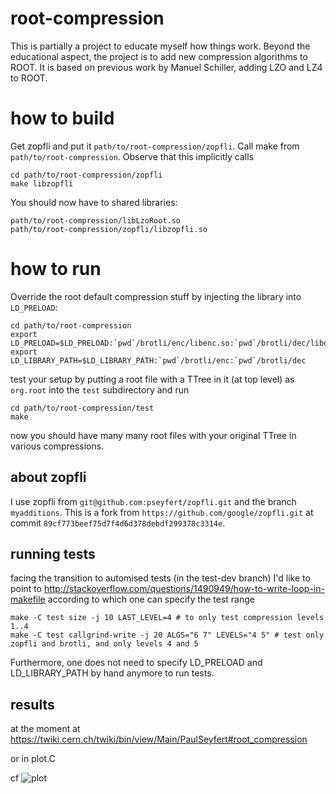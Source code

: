 # root-compression

This is partially a project to educate myself how things work.
Beyond the educational aspect, the project is to add new compression algorithms
to ROOT. It is based on previous work by Manuel Schiller, adding LZO and LZ4 to
ROOT.

# how to build

Get zopfli and put it `path/to/root-compression/zopfli`.
Call make from `path/to/root-compression`.
Observe that this implicitly calls
```
cd path/to/root-compression/zopfli
make libzopfli
```
You should now have to shared libraries:
```
path/to/root-compression/libLzoRoot.so
path/to/root-compression/zopfli/libzopfli.so
```

# how to run

Override the root default compression stuff by injecting the library into `LD_PRELOAD`:

```
cd path/to/root-compression
export LD_PRELOAD=$LD_PRELOAD:`pwd`/brotli/enc/libenc.so:`pwd`/brotli/dec/libdec.so:`pwd`/zopfli/libzopfli.so:`pwd`/libLzoRoot.so
export LD_LIBRARY_PATH=$LD_LIBRARY_PATH:`pwd`/brotli/enc:`pwd`/brotli/dec

```

test your setup by putting a root file with a TTree in it (at top level) as
`org.root` into the `test` subdirectory and run
```
cd path/to/root-compression/test
make
```
now you should have many many root files with your original TTree in various compressions.

## about zopfli

I use zopfli from `git@github.com:pseyfert/zopfli.git` and the branch
`myadditions`.  This is a fork from `https://github.com/google/zopfli.git` at
commit `89cf773beef75d7f4d6d378debdf299378c3314e`.

## running tests

facing the transition to automised tests (in the test-dev branch) I'd like to
point to http://stackoverflow.com/questions/1490949/how-to-write-loop-in-makefile
according to which one can specify the test range
```
make -C test size -j 10 LAST_LEVEL=4 # to only test compression levels 1..4
make -C test callgrind-write -j 20 ALGS="6 7" LEVELS="4 5" # test only zopfli and brotli, and only levels 4 and 5
```
Furthermore, one does not need to specify LD_PRELOAD and LD_LIBRARY_PATH by hand
anymore to run tests.

## results

at the moment at https://twiki.cern.ch/twiki/bin/view/Main/PaulSeyfert#root_compression

or in plot.C

cf
![plot](http://mathphys.fsk.uni-heidelberg.de/~pseyfert/compressionalgs_in_root.png)